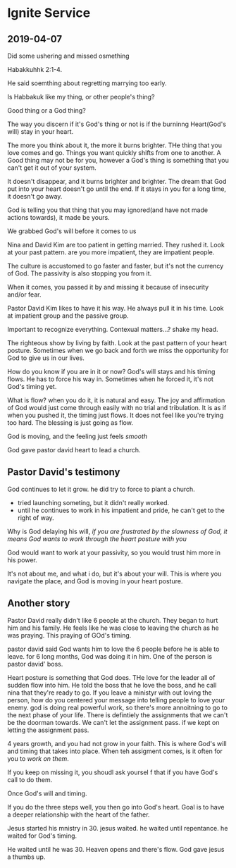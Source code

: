 # Ignite Service
## 2019-04-07

Did some ushering and missed osmething

Habakkuhhk 2:1-4.

He said soemthing about regretting marrying too early.

Is Habbakuk like my thing, or other people's thing?

Good thing or a God thing?

The way you discern if it's God's thing or not is if the burninng Heart(God's will) stay in your heart.

The more you think about it, the more it burns brighter. THe thing that you love comes and go. Things you want quickly shifts from one to another. A Good thing may not be for you, however a God's thing is something that you can't get it out of your system.

It doesn't disappear, and it burns brighter and brighter. The dream that God put into your heart doesn't go until the end. If it stays in you for a long time, it doesn't go away.

God is telling you that thing that you may ignored(and have not made actions towards), it made be yours.

We grabbed God's will before it comes to us

Nina and David Kim are too patient in getting married. They rushed it. Look at your past pattern. are you more impatient, they are impatient people.

The culture is accustomed to go faster and faster, but it's not the currency of God. The passivity is also stopping you from it.

When it comes, you passed it by and missing it because of insecurity and/or fear.

Pastor David Kim likes to have it his way. He always pull it in his time. Look at impatient group and the passive group.

Important to recognize everything. Contexual matters...? shake my head.

The righteous show by living by faith. Look at the past pattern of your heart posture. Sometimes when we go back and forth we miss the opportunity for God to give us in our lives.

How do you know if you are in it or now? God's will stays and his timing flows. He has to force his way in. Sometimes when he forced it, it's not God's timing yet.

What is flow? when you do it, it is natural and easy. The joy and affirmation of God would just come through easily with no trial and tribulation. It is as if when you pushed it, the timing just flows.
It does not feel like you're trying too hard. The blessing is just going as flow.

God is moving, and the feeling just feels *smooth*

God gave pastor david heart to lead a church.

## Pastor David's testimony
God continues to let it grow. he did try to force to plant a church.
- tried launching someting, but it didn't really worked.
- until he continues to work in his impatient and pride, he can't get to the right of way.

Why is God delaying his will, *if you are frustrated by the slowness of God, it means God wants to work through the heart posture with you*

God would want to work at your passivity, so you would trust him more in his power.

It's not about me, and what i do, but it's about your will. This is where you navigate the place, and God is moving in your heart posture.


## Another story
Pastor David really didn't like 6 people at the church. They began to hurt him and his family. He feels like he was close to leaving the church as he was praying. This praying of GOd's timing.

pastor david said God wants him to love the 6 people before he is able to leave. for 6 long months, God was doing it in him. One of the person is pastor david' boss.

Heart posture is something that God does. THe love for the leader all of sudden flow into him. He told the boss that he love the boss, and he call nina that they're ready to go. If you leave a ministyr with out loving the person, how do you centered your message into telling people to love your enemy. god is doing real powerful work, so there's more annoitning to go to the next phase of your life. There is defintiely the assignments that we can't be the doorman towards. We can't let the assignment pass. if we kept on letting the assignment pass.

4 years growth, and you had not grow in your faith. This is where God's will and timing that takes into place. When teh assigment comes, is it often for you to *work on them*.

If you keep on missing it, you shoudl ask yoursel f that if you have God's call to do them.

Once God's will and timing.

If you do the three steps well, you then go into God's heart. Goal is to have a deeper relationship with the heart of the father.

Jesus started his mnistry in 30. jesus waited. he waited until repentance. he waited for God's timing.

He waited until he was 30. Heaven opens and there's flow. God gave jesus a thumbs up.
